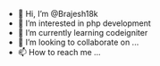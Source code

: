 - 👋 Hi, I’m @Brajesh18k
- 👀 I’m interested in php development
- 🌱 I’m currently learning codeigniter
- 💞️ I’m looking to collaborate on ...
- 📫 How to reach me ...

<!---
Brajesh18k/Brajesh18k is a ✨ special ✨ repository because its `README.md` (this file) appears on your GitHub profile.
You can click the Preview link to take a look at your changes.
--->
